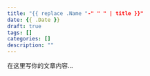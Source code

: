 ```yaml
---
title: "{{ replace .Name "-" " " | title }}"
date: {{ .Date }}
draft: true
tags: []
categories: []
description: ""
---
```


在这里写你的文章内容... 